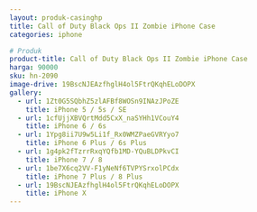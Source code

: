 ```yaml
---
layout: produk-casinghp
title: Call of Duty Black Ops II Zombie iPhone Case
categories: iphone

# Produk
product-title: Call of Duty Black Ops II Zombie iPhone Case
harga: 90000
sku: hn-2090
image-drive: 19BscNJEAzfhglH4ol5FtrQKqhELoDOPX
gallery:
  - url: 1Zt0G5SQbhZ5zlAFBf8WOSn9INAzJPoZE
    title: iPhone 5 / 5s / SE
  - url: 1cfUjjXBVQrtMdd5CxX_naSYHh1VCouY4
    title: iPhone 6 / 6s
  - url: 1Ypg8ii7U9w5Li1f_Rx0WMZPaeGVRYyo7
    title: iPhone 6 Plus / 6s Plus
  - url: 1g4pk2fTzrrRxqYQfb1MD-YQuBLDPkvCI
    title: iPhone 7 / 8
  - url: 1be7X6cq2VV-F1yNeNf6TVPYSrxolPCdx
    title: iPhone 7 Plus / 8 Plus
  - url: 19BscNJEAzfhglH4ol5FtrQKqhELoDOPX
    title: iPhone X
---
```


